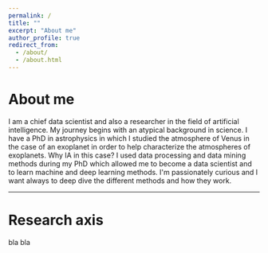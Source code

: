 ```yaml
---
permalink: /
title: ""
excerpt: "About me"
author_profile: true
redirect_from: 
  - /about/
  - /about.html
---
```


About me
======

I am a chief data scientist and also a researcher in the field of artificial intelligence. My journey begins with an atypical background in science. I have a PhD in astrophysics in which I studied the atmosphere of Venus in the case of an exoplanet in order to help characterize the atmospheres of exoplanets. Why IA in this case? I used data processing and data mining methods during my PhD which allowed me to become a data scientist and to learn machine and deep learning methods.
I'm passionately curious and I want always to deep dive the different methods and how they work.  


---

Research axis
======

bla bla

